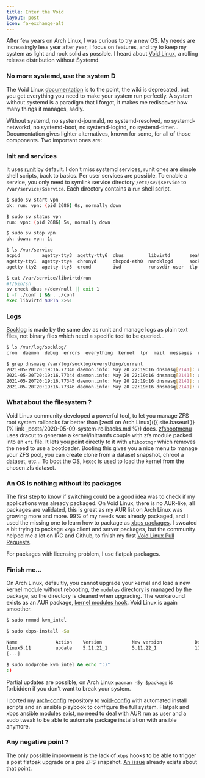 ```yaml
---
title: Enter the Void
layout: post
icon: fa-exchange-alt
---
```


After few years on Arch Linux, I was curious to try a new OS. My needs are increasingly less year after year, I focus on features, and try to keep my system as light and rock solid as possible.
I heard about [Void Linux](https://voidlinux.org/), a rolling release distribution without Systemd.

### No more systemd, use the system D

The Void Linux [documentation](https://docs.voidlinux.org/) is to the point, the wiki is deprecated, but you get everything you need to make your system run perfectly.
A system without systemd is a paradigm that I forgot, it makes me rediscover how many things it manages, sadly.

Without systemd, no systemd-journald, no systemd-resolved, no systemd-networkd, no systemd-boot, no systemd-logind, no systemd-timer...
Documentation gives lighter alternatives, known for some, for all of those components. Two important ones are:

### Init and services
It uses [runit](http://smarden.org/runit/) by default.
I don't miss systemd services, runit ones are simple shell scripts, back to basics.
Per user services are possible. To enable a service, you only need to symlink service directory ``/etc/sv/$service`` to ``/var/service/$service``.
Each directory contains a ``run`` shell script.

```bash
$ sudo sv start vpn
ok: run: vpn: (pid 2686) 0s, normally down

$ sudo sv status vpn
run: vpn: (pid 2686) 5s, normally down

$ sudo sv stop vpn
ok: down: vpn: 1s

$ ls /var/service
acpid        agetty-tty3  agetty-tty6  dbus         libvirtd       seatd         udevd      vpn
agetty-tty1  agetty-tty4  chronyd      dhcpcd-eth0  nanoklogd      socklog-unix  virtlockd
agetty-tty2  agetty-tty5  crond        iwd          runsvdir-user  tlp           virtlogd

$ cat /var/service/libvirtd/run
#!/bin/sh
sv check dbus >/dev/null || exit 1
[ -f ./conf ] && . ./conf
exec libvirtd $OPTS 2>&1
```

### Logs
[Socklog](http://smarden.org/socklog/) is made by the same dev as runit and manage logs as plain text files, not binary files which need a specific tool to be queried...

```bash
$ ls /var/log/socklog/
cron  daemon  debug  errors  everything  kernel  lpr  mail  messages  remote-udp  secure  tty12  user  xbps

$ grep dnsmasq /var/log/socklog/everything/current
2021-05-20T20:19:16.77340 daemon.info: May 20 22:19:16 dnsmasq[2141]: reading /etc/resolv.conf
2021-05-20T20:19:16.77344 daemon.info: May 20 22:19:16 dnsmasq[2141]: using nameserver 1.1.1.1#53
2021-05-20T20:19:16.77345 daemon.info: May 20 22:19:16 dnsmasq[2141]: using nameserver 9.9.9.9#53
2021-05-20T20:19:16.77346 daemon.info: May 20 22:19:16 dnsmasq[2141]: using nameserver 192.168.0.254#53
```

### What about the filesystem ?

Void Linux community developed a powerful tool, to let you manage ZFS root system rollbacks far better than [zectl on Arch Linux]({{ site.baseurl }}{% link _posts/2020-05-09-system-rollbacks.md %}) does.
[zfsbootmenu](https://zfsbootmenu.org/) uses dracut to generate a kernel/initramfs couple with zfs module packed into an ``efi`` file. It lets you point directly to it with ``efibootmgr`` which removes the need to use a bootloader.
Booting this gives you a nice menu to manage your ZFS pool, you can create clone from a dataset snapshot, chroot a dataset, etc...
To boot the OS, ``kexec`` is used to load the kernel from the chosen zfs dataset.

### An OS is nothing without its packages

The first step to know if switching could be a good idea was to check if my applications was already packaged.
On Void Linux, there is no AUR-like, all packages are validated, this is great as my AUR list on Arch Linux was growing more and more.
99% of my needs was already packaged, and I used the missing one to learn how to package as [xbps packages](https://github.com/void-linux/void-packages). I sweated a bit trying to package ``x2go`` client and server packages, but the community helped me a lot on IRC and Github, to finish my first [Void Linux Pull Requests](https://github.com/void-linux/void-packages/pulls/eoli3n).

For packages with licensing problem, I use flatpak packages.

### Finish me...

On Arch Linux, defaultly, you cannot upgrade your kernel and load a new kernel module without rebooting, the ``modules`` directory is managed by the package, so the directory is cleaned when upgrading. The workaround exists as an AUR package, [kernel modules hook](https://aur.archlinux.org/packages/kernel-modules-hook/). Void Linux is again smoother.

```bash
$ sudo rmmod kvm_intel

$ sudo xbps-install -Su

Name              Action    Version           New version            Download size
linux5.11         update    5.11.21_1         5.11.22_1              112MB
[...]

$ sudo modprobe kvm_intel && echo ":)"
:)
```

Partial updates are possible, on Arch Linux ``pacman -Sy $package`` is forbidden if you don't want to break your system.

I ported my [arch-config](https://github.com/eoli4n/arch-config) repository to [void-config](https://github.com/eoli3n/void-config) with automated install scripts and an ansible playbook to configure the full system.
Flatpak and xbps ansible modules exist, no need to deal with AUR run as user and a sudo tweak to be able to automate package installation with ansible anymore.

### Any negative point ?

The only possible improvment is the lack of ``xbps`` hooks to be able to trigger a post flatpak upgrade or a pre ZFS snapshot. [An issue](https://github.com/void-linux/xbps/issues/304) already exists about that point.
